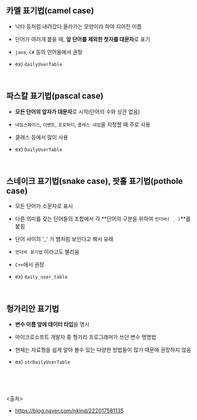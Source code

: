 ## 카멜 표기법(camel case)

- 낙타 등처럼 내려갔다 올라가는 모양이라 하여 지어진 이름
- 단어가 여러개 붙을 때, **앞 단어를 제외한 첫자를 대문자**로 표기
- `java`, `C#` 등의 언어들에서 권장

- ex) `dailyUserTable`
<br>

## 파스칼 표기법(pascal case)

- **모든 단어의 앞자가 대문자**로 시작(단어의 수와 상관 없음)
- `네임스페이스`, `이벤트`, `프로퍼티`, `클레스 네임`을 지정할 때 주로 사용
- 클래스 등에서 많이 사용

- ex) `DailyUserTable`
<br>

## 스네이크 표기법(snake case), 팟홀 표기법(pothole case)

- 모든 단어가 소문자로 표시
- 다른 의미를 갖는 단어들의 조합에서 각 **단어의 구분을 위하여 `언더바( _ )`**를 붙힘
- 단어 사이의 '_' 가 뱀처럼 보인다고 해서 유래
- `언더바 표기법` 이라고도 불리움
- `C++`에서 권장

- ex) `daily_user_table`
<br>

## 헝가리안 표기법

- **변수 이름 앞에 데이터 타입**을 명시
- 마이크로소프트 개발자 중 헝가리 프로그래머가 쓰던 변수 명명법
- 현재는 자료형을 쉽게 알아 볼수 있는 다양한 방법들이 많기 때문에 권장하지 않음

- ex) `strDailyUserTable`

<br><br><br>

<출처>

- <https://blog.naver.com/nkind/222017581135>
